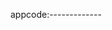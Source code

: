 <!--
 * @Date: 2019-08-30 09:17:42
 * @LastEditors: Lpbzzz
 * @LastEditTime: 2019-08-30 15:07:27
 -->
appcode:-------------